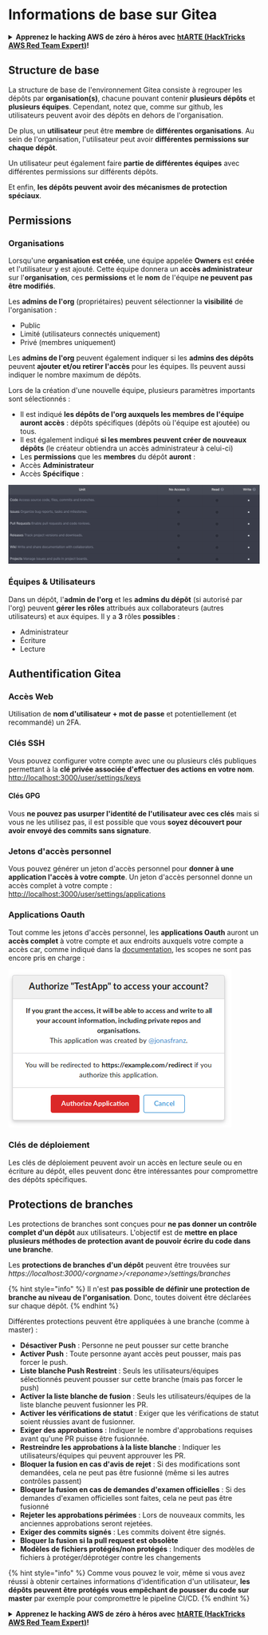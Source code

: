 # Informations de base sur Gitea

<details>

<summary><strong>Apprenez le hacking AWS de zéro à héros avec</strong> <a href="https://training.hacktricks.xyz/courses/arte"><strong>htARTE (HackTricks AWS Red Team Expert)</strong></a><strong>!</strong></summary>

Autres moyens de soutenir HackTricks :

* Si vous souhaitez voir votre **entreprise annoncée dans HackTricks** ou **télécharger HackTricks en PDF**, consultez les [**PLANS D'ABONNEMENT**](https://github.com/sponsors/carlospolop) !
* Obtenez le [**swag officiel PEASS & HackTricks**](https://peass.creator-spring.com)
* Découvrez [**La Famille PEASS**](https://opensea.io/collection/the-peass-family), notre collection d'[**NFTs**](https://opensea.io/collection/the-peass-family) exclusifs
* **Rejoignez le** 💬 [**groupe Discord**](https://discord.gg/hRep4RUj7f) ou le [**groupe telegram**](https://t.me/peass) ou **suivez** moi sur **Twitter** 🐦 [**@carlospolopm**](https://twitter.com/carlospolopm)**.**
* **Partagez vos astuces de hacking en soumettant des PRs aux dépôts github** [**HackTricks**](https://github.com/carlospolop/hacktricks) et [**HackTricks Cloud**](https://github.com/carlospolop/hacktricks-cloud).

</details>

## Structure de base

La structure de base de l'environnement Gitea consiste à regrouper les dépôts par **organisation(s)**, chacune pouvant contenir **plusieurs dépôts** et **plusieurs équipes**. Cependant, notez que, comme sur github, les utilisateurs peuvent avoir des dépôts en dehors de l'organisation.

De plus, un **utilisateur** peut être **membre** de **différentes organisations**. Au sein de l'organisation, l'utilisateur peut avoir **différentes permissions sur chaque dépôt**.

Un utilisateur peut également faire **partie de différentes équipes** avec différentes permissions sur différents dépôts.

Et enfin, **les dépôts peuvent avoir des mécanismes de protection spéciaux**.

## Permissions

### Organisations

Lorsqu'une **organisation est créée**, une équipe appelée **Owners** est **créée** et l'utilisateur y est ajouté. Cette équipe donnera un **accès administrateur** sur l'**organisation**, ces **permissions** et le **nom** de l'équipe **ne peuvent pas être modifiés**.

Les **admins de l'org** (propriétaires) peuvent sélectionner la **visibilité** de l'organisation :

* Public
* Limité (utilisateurs connectés uniquement)
* Privé (membres uniquement)

Les **admins de l'org** peuvent également indiquer si les **admins des dépôts** peuvent **ajouter et/ou retirer l'accès** pour les équipes. Ils peuvent aussi indiquer le nombre maximum de dépôts.

Lors de la création d'une nouvelle équipe, plusieurs paramètres importants sont sélectionnés :

* Il est indiqué **les dépôts de l'org auxquels les membres de l'équipe auront accès** : dépôts spécifiques (dépôts où l'équipe est ajoutée) ou tous.
* Il est également indiqué **si les membres peuvent créer de nouveaux dépôts** (le créateur obtiendra un accès administrateur à celui-ci)
* Les **permissions** que les **membres** du dépôt **auront** :
* Accès **Administrateur**
* Accès **Spécifique** :

![](<../../.gitbook/assets/image (3) (1) (1) (1) (1) (1) (1) (1) (1) (1) (1).png>)

### Équipes & Utilisateurs

Dans un dépôt, l'**admin de l'org** et les **admins du dépôt** (si autorisé par l'org) peuvent **gérer les rôles** attribués aux collaborateurs (autres utilisateurs) et aux équipes. Il y a **3** rôles **possibles** :

* Administrateur
* Écriture
* Lecture

## Authentification Gitea

### Accès Web

Utilisation de **nom d'utilisateur + mot de passe** et potentiellement (et recommandé) un 2FA.

### **Clés SSH**

Vous pouvez configurer votre compte avec une ou plusieurs clés publiques permettant à la **clé privée associée d'effectuer des actions en votre nom**. [http://localhost:3000/user/settings/keys](http://localhost:3000/user/settings/keys)

#### **Clés GPG**

Vous **ne pouvez pas usurper l'identité de l'utilisateur avec ces clés** mais si vous ne les utilisez pas, il est possible que vous **soyez découvert pour avoir envoyé des commits sans signature**.

### **Jetons d'accès personnel**

Vous pouvez générer un jeton d'accès personnel pour **donner à une application l'accès à votre compte**. Un jeton d'accès personnel donne un accès complet à votre compte : [http://localhost:3000/user/settings/applications](http://localhost:3000/user/settings/applications)

### Applications Oauth

Tout comme les jetons d'accès personnel, les **applications Oauth** auront un **accès complet** à votre compte et aux endroits auxquels votre compte a accès car, comme indiqué dans la [documentation](https://docs.gitea.io/en-us/oauth2-provider/#scopes), les scopes ne sont pas encore pris en charge :

![](<../../.gitbook/assets/image (60).png>)

### Clés de déploiement

Les clés de déploiement peuvent avoir un accès en lecture seule ou en écriture au dépôt, elles peuvent donc être intéressantes pour compromettre des dépôts spécifiques.

## Protections de branches

Les protections de branches sont conçues pour **ne pas donner un contrôle complet d'un dépôt** aux utilisateurs. L'objectif est de **mettre en place plusieurs méthodes de protection avant de pouvoir écrire du code dans une branche**.

Les **protections de branches d'un dépôt** peuvent être trouvées sur _https://localhost:3000/\<orgname>/\<reponame>/settings/branches_

{% hint style="info" %}
Il n'est **pas possible de définir une protection de branche au niveau de l'organisation**. Donc, toutes doivent être déclarées sur chaque dépôt.
{% endhint %}

Différentes protections peuvent être appliquées à une branche (comme à master) :

* **Désactiver Push** : Personne ne peut pousser sur cette branche
* **Activer Push** : Toute personne ayant accès peut pousser, mais pas forcer le push.
* **Liste blanche Push Restreint** : Seuls les utilisateurs/équipes sélectionnés peuvent pousser sur cette branche (mais pas forcer le push)
* **Activer la liste blanche de fusion** : Seuls les utilisateurs/équipes de la liste blanche peuvent fusionner les PR.
* **Activer les vérifications de statut** : Exiger que les vérifications de statut soient réussies avant de fusionner.
* **Exiger des approbations** : Indiquer le nombre d'approbations requises avant qu'une PR puisse être fusionnée.
* **Restreindre les approbations à la liste blanche** : Indiquer les utilisateurs/équipes qui peuvent approuver les PR.
* **Bloquer la fusion en cas d'avis de rejet** : Si des modifications sont demandées, cela ne peut pas être fusionné (même si les autres contrôles passent)
* **Bloquer la fusion en cas de demandes d'examen officielles** : Si des demandes d'examen officielles sont faites, cela ne peut pas être fusionné
* **Rejeter les approbations périmées** : Lors de nouveaux commits, les anciennes approbations seront rejetées.
* **Exiger des commits signés** : Les commits doivent être signés.
* **Bloquer la fusion si la pull request est obsolète**
* **Modèles de fichiers protégés/non protégés** : Indiquer des modèles de fichiers à protéger/déprotéger contre les changements

{% hint style="info" %}
Comme vous pouvez le voir, même si vous avez réussi à obtenir certaines informations d'identification d'un utilisateur, **les dépôts peuvent être protégés vous empêchant de pousser du code sur master** par exemple pour compromettre le pipeline CI/CD.
{% endhint %}

<details>

<summary><strong>Apprenez le hacking AWS de zéro à héros avec</strong> <a href="https://training.hacktricks.xyz/courses/arte"><strong>htARTE (HackTricks AWS Red Team Expert)</strong></a><strong>!</strong></summary>

Autres moyens de soutenir HackTricks :

* Si vous souhaitez voir votre **entreprise annoncée dans HackTricks** ou **télécharger HackTricks en PDF**, consultez les [**PLANS D'ABONNEMENT**](https://github.com/sponsors/carlospolop) !
* Obtenez le [**swag officiel PEASS & HackTricks**](https://peass.creator-spring.com)
* Découvrez [**La Famille PEASS**](https://opensea.io/collection/the-peass-family), notre collection d'[**NFTs**](https://opensea.io/collection/the-peass-family) exclusifs
* **Rejoignez le** 💬 [**groupe Discord**](https://discord.gg/hRep4RUj7f) ou le [**groupe telegram**](https://t.me/peass) ou **suivez** moi sur **Twitter** 🐦 [**@carlospolopm**](https://twitter.com/carlospolopm)**.**
* **Partagez vos astuces de hacking en soumettant des PRs aux dépôts github** [**HackTricks**](https://github.com/carlospolop/hacktricks) et [**HackTricks Cloud**](https://github.com/carlospolop/hacktricks-cloud).

</details>
